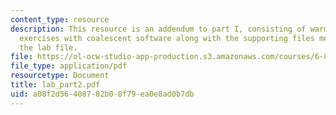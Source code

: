 ```yaml
---
content_type: resource
description: This resource is an addendum to part I, consisting of warm-up computer
  exercises with coalescent software along with the supporting files mentioned in
  the lab file.
file: https://ol-ocw-studio-app-production.s3.amazonaws.com/courses/6-877j-computational-evolutionary-biology-fall-2005/a08f2d56408782b08f79ea0e8ad0b7db_lab_part2.pdf
file_type: application/pdf
resourcetype: Document
title: lab_part2.pdf
uid: a08f2d56-4087-82b0-8f79-ea0e8ad0b7db
---
```

